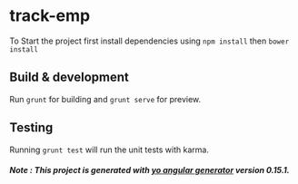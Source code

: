 # track-emp
To Start the project first install dependencies using 
`npm install`
then
`bower install`

## Build & development

Run `grunt` for building and `grunt serve` for preview.

## Testing

Running `grunt test` will run the unit tests with karma.

##### Note : This project is generated with [yo angular generator](https://github.com/yeoman/generator-angular) version 0.15.1.


